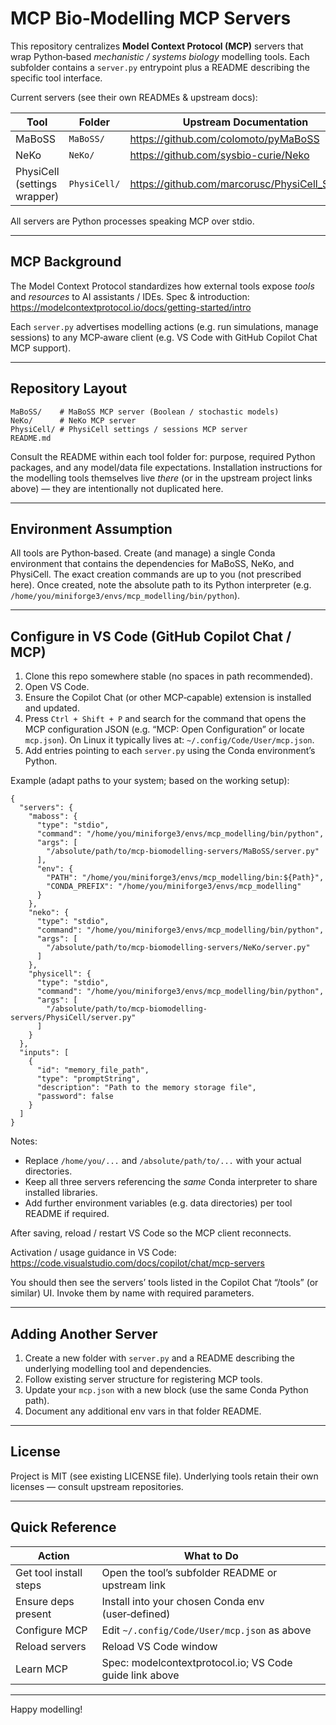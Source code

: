 # MCP Bio‑Modelling MCP Servers

This repository centralizes **Model Context Protocol (MCP)** servers that wrap Python‑based *mechanistic / systems biology* modelling tools. Each subfolder contains a `server.py` entrypoint plus a README describing the specific tool interface.

Current servers (see their own READMEs & upstream docs):

| Tool | Folder | Upstream Documentation |
|------|--------|------------------------|
| MaBoSS | `MaBoSS/` | https://github.com/colomoto/pyMaBoSS |
| NeKo | `NeKo/` | https://github.com/sysbio-curie/Neko |
| PhysiCell (settings wrapper) | `PhysiCell/` | https://github.com/marcorusc/PhysiCell_Settings |

All servers are Python processes speaking MCP over stdio.

---
## MCP Background
The Model Context Protocol standardizes how external tools expose *tools* and *resources* to AI assistants / IDEs. Spec & introduction: https://modelcontextprotocol.io/docs/getting-started/intro

Each `server.py` advertises modelling actions (e.g. run simulations, manage sessions) to any MCP‑aware client (e.g. VS Code with GitHub Copilot Chat MCP support).

---
## Repository Layout
```
MaBoSS/    # MaBoSS MCP server (Boolean / stochastic models)
NeKo/      # NeKo MCP server
PhysiCell/ # PhysiCell settings / sessions MCP server
README.md
```
Consult the README within each tool folder for: purpose, required Python packages, and any model/data file expectations. Installation instructions for the modelling tools themselves live *there* (or in the upstream project links above) — they are intentionally not duplicated here.

---
## Environment Assumption
All tools are Python‑based. Create (and manage) a single Conda environment that contains the dependencies for MaBoSS, NeKo, and PhysiCell. The exact creation commands are up to you (not prescribed here). Once created, note the absolute path to its Python interpreter (e.g. `/home/you/miniforge3/envs/mcp_modelling/bin/python`).

---
## Configure in VS Code (GitHub Copilot Chat / MCP)
1. Clone this repo somewhere stable (no spaces in path recommended).
2. Open VS Code.
3. Ensure the Copilot Chat (or other MCP‑capable) extension is installed and updated.
4. Press `Ctrl + Shift + P` and search for the command that opens the MCP configuration JSON (e.g. “MCP: Open Configuration” or locate `mcp.json`). On Linux it typically lives at: `~/.config/Code/User/mcp.json`.
5. Add entries pointing to each `server.py` using the Conda environment’s Python.

Example (adapt paths to your system; based on the working setup):

```jsonc
{
  "servers": {
    "maboss": {
      "type": "stdio",
      "command": "/home/you/miniforge3/envs/mcp_modelling/bin/python",
      "args": [
        "/absolute/path/to/mcp-biomodelling-servers/MaBoSS/server.py"
      ],
      "env": {
        "PATH": "/home/you/miniforge3/envs/mcp_modelling/bin:${Path}",
        "CONDA_PREFIX": "/home/you/miniforge3/envs/mcp_modelling"
      }
    },
    "neko": {
      "type": "stdio",
      "command": "/home/you/miniforge3/envs/mcp_modelling/bin/python",
      "args": [
        "/absolute/path/to/mcp-biomodelling-servers/NeKo/server.py"
      ]
    },
    "physicell": {
      "type": "stdio",
      "command": "/home/you/miniforge3/envs/mcp_modelling/bin/python",
      "args": [
        "/absolute/path/to/mcp-biomodelling-servers/PhysiCell/server.py"
      ]
    }
  },
  "inputs": [
    {
      "id": "memory_file_path",
      "type": "promptString",
      "description": "Path to the memory storage file",
      "password": false
    }
  ]
}
```

Notes:
- Replace `/home/you/...` and `/absolute/path/to/...` with your actual directories.
- Keep all three servers referencing the *same* Conda interpreter to share installed libraries.
- Add further environment variables (e.g. data directories) per tool README if required.

After saving, reload / restart VS Code so the MCP client reconnects.

Activation / usage guidance in VS Code: https://code.visualstudio.com/docs/copilot/chat/mcp-servers

You should then see the servers’ tools listed in the Copilot Chat “/tools” (or similar) UI. Invoke them by name with required parameters.

---
## Adding Another Server
1. Create a new folder with `server.py` and a README describing the underlying modelling tool and dependencies.
2. Follow existing server structure for registering MCP tools.
3. Update your `mcp.json` with a new block (use the same Conda Python path).
4. Document any additional env vars in that folder README.

---
## License
Project is MIT (see existing LICENSE file). Underlying tools retain their own licenses — consult upstream repositories.

---
## Quick Reference
| Action | What to Do |
|--------|-----------|
| Get tool install steps | Open the tool’s subfolder README or upstream link |
| Ensure deps present | Install into your chosen Conda env (user‑defined) |
| Configure MCP | Edit `~/.config/Code/User/mcp.json` as above |
| Reload servers | Reload VS Code window |
| Learn MCP | Spec: modelcontextprotocol.io; VS Code guide link above |

---
Happy modelling!
